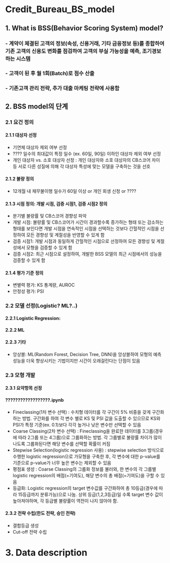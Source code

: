 # Credit_Bureau_BS_model

## 1. What is BSS(Behavior Scoring System) model?
### - 계약이 체결된 고객의 정보(속성, 신용거래, 기타 금융정보 등)를 종합하여 기존 고객의 신용도 변화를 점검하여 고객의 부실 가능성을 예측, 조기경보하는 시스템
### - 고객이 된 후 월 1회(Batch)로 점수 산출
### - 기존고객 관리 전략, 추가 대출 마케팅 전략에 사용함

## 2. BSS model의 단계
### 2.1 요건 정의
#### 2.1.1 대상자 선정 
- 기연체 대상자 제외 여부 선정
- ???? 일수의 최대값이 특정 일수 (ex. 60일, 90일) 이하인 대상자 제외 여부 선정
- 개인 대상자 vs. 소호 대상자 선정
  : 개인 대상자와 소호 대상자의 CB스코어 차이 등 서로 다른 성질에 의해 각 대상자 특성에 맞는 모델을 구축하는 것을 선호
#### 2.1.2 불량 정의
- 12개월 내 채무불이행 일수가 60일 이상 or 개인 회생 신청 or ????
#### 2.1.3 시점 정의: 개발 시점, 검증 시점1, 검증 시점2 정의
- 분기별 불량률 및 CB스코어 경향성 파악
- 개발 시점: 불량률 및 CB스코어가 시간이 경과할수록 증가하는 형태 또는 감소하는 형태를 보인다면 개발 시점을 연속적인 시점을 선택하는 것보다 간헐적인 시점을 선정하여 모든 경향성 및 계절성을 반영할 수 있게 함
- 검증 시점1: 개발 시점과 동일하게 간헐적인 시점으로 선정하여 모든 경향성 및 계절성에서 모형을 검증할 수 있게 함
- 검증 시점2: 최근 시점으로 설정하여, 개발한 BSS 모델의 최근 시점에서의 성능을 검증할 수 있게 함
#### 2.1.4 평가 기준 정의
- 변별력 평가: KS 통계량, AUROC
- 안정성 평가: PSI
### 2.2 모델 선정(Logistic? ML?..)
#### 2.2.1 Logistic Regression: 
#### 2.2.2 ML
#### 2.2.3 기타
- 앙상블: ML(Random Forest, Decision Tree, DNN)을 앙상블하여 모형의 예측 성능을 더욱 향상시키는 기법이지만 시간이 오래걸린다는 단점이 있음
### 2.3 모형 개발
#### 2.3.1 요약항목 선정
#### ??????????????????.ipynb
- Fineclassing(1차 변수 선택) : 수치형 데이터를 각 구간이 5% 비중을 갖게 구간화하는 방법. 구간화를 하여 각 변수 별로 KS 및 PSI 값을 도출할 수 있으므로 KS와 PSI가 특정 기준(ex. 0.1)보다 각각 높거나 낮은 변수만 선택할 수 있음
- Coarse Classing(2차 변수 선택) : Fineclassing을 완료한 데이터를 3그룹(경우에 따라 2그룹 또는 4그룹)으로 그룹화하는 방법. 각 그룹별로 불량률 차이가 많이 나도록 그룹화된다면 해당 변수를 선택할 확률이 커짐
- Stepwise Selection(logistic regression 사용) : stepwise selection 방식으로 수행한 logistic regression으로 가모형을 구축한 후, 각 변수에 대한 p-value를 기준으로 p-value가 너무 높은 변수는 제외할 수 있음
- 평점표 생성 : Coarse Classing의 그룹화 정보를 불러와, 한 변수의 각 그룹별 logistic regression의 배점(=기여도), 해당 변수의 총 배점(=기여도)을 구할 수 있음 
- 등급화: Logistic regression의 target 변수값를 구간화하여 총 10등급(경우에 따라 15등급까지 분류가능)으로 나눔. 상위 등급(1,2,3등급)일 수록 target 변수 값이 높아져야하며, 각 등급별 불량률이 역전이 나지 않아야 함. 
#### 2.3.2 전략 수립(한도 전략, 승인 전략)
- 결합등급 생성
- Cut-off 전략 수립

# 3. Data description
